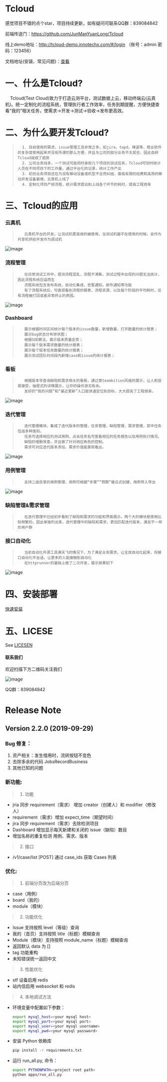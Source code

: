 # Tcloud
感觉项目不错的点个star，项目持续更新，如有疑问可联系QQ群：839084842

前端传送门：https://github.com/JunManYuanLong/Tcloud

线上demo地址：http://tcloud-demo.innotechx.com/#/login （账号：admin 密码：123456）

文档地址(安装、常见问题)：[查看](deploy/docs/README.md)

# 一、什么是Tcloud?

      Tcloud(Test Cloud)致力于打造云测平台，测试数据上云，移动终端云(云真机)。统一定制化的流程系统，管理执行者工作效率，任务到期提醒，方便快捷查看“我的”相关任务，使需求->开发->测试->验收->发布更高效。

# 二、为什么要开发Tcloud?

>		1. 目前使用的需求，issue管理工具非常之多，如jira，tapd，禅道等，商业软件的复杂度使用起来并没有所谓的那么方便，并且与公司的部分业务不太契合，因此自研Tcloud就成了趋势
>		2. 公司业务线多，一个测试可能同时承担几个项目的测试任务，Tcloud可同时统计人员在不同项目下的工作量，通过平台化的记录，统计工作产出
>		3. 初创业务项目还在为没有移动设备或机型不全而纠结，面临有限的经费和高昂的移动开发设备窘境，云真机上线了
>		4. 定制化项目产研流程，统计需求提出到上线各个环节的耗时，提高工程效率

# 三、Tcloud的应用
### 云真机
>        云真机平台的开发，让测试机更高效的被使用，当测试机器不在使用的时候，会作为共享机供给开发作为调试机
![image](http://tcloud-static.oss-cn-beijing.aliyuncs.com/tcloud_git/tcdevices.gif)

### 流程管理
>        在日常测试工作中，提测流程混乱，流程不清晰，测试过程中出现的问题无法统计，因此流程系统应运而生
>        流程系统包含发布系统，自动化集成，告警通知，邮件通知等功能
>        有了流程系统后，可直观看到流程的报表，流程资源，以及每个阶段的平均耗时，还有流程被打回或者异常终止的原因。
![image](http://tcloud-static.oss-cn-beijing.aliyuncs.com/tcloud_git/flow.gif)

### Dashboard
>        展示根据时间区间统计每个版本的issue数量，新增数量，打开数量的统计报表；
>        展示bug状态分布饼状图；
>        根据SOD算法，展示版本质量走势；
>        展示每个版本需求数量的统计报表；
>        展示每个版本任务数量的统计报表；
>        展示测试团队时间段内新增case和issue的统计报表；

### 看板
>        根据版本号查询缺陷和需求相关的看板，通过类teambition风格的展示，让人和容易接受，抽屉式的详情展示，让你的操作游刃有余。
>        友好的“我的问题”和“最近更新”入口能快速定位到目标，大大提高了工程效率。
![image](http://tcloud-static.oss-cn-beijing.aliyuncs.com/tcloud_git/dashboard.gif)

### 迭代管理
>        迭代管理模块，集成了迭代版本的管理，任务管理，缺陷管理，需求管理，其中任务包括多种类别。
>        任务可选择相应的测试用例，点击任务名可查看相应的任务报告以及用例执行情况。
>        缺陷的增删改查，并且做了针对相应角色的控制。
>        需求可对应迭代版本添加，需求价值能直观看出。
![image](http://tcloud-static.oss-cn-beijing.aliyuncs.com/tcloud_git/version.gif)

### 用例管理
>        支持二级目录的用例管理，用例可根据“步骤”“预期”傻瓜式创建，用例导入导出
![image](http://tcloud-static.oss-cn-beijing.aliyuncs.com/tcloud_git/case.png)

### 缺陷管理&需求管理
>        在迭代管理中已经初步看到了缺陷和需求的功能和界面展示，两个大的模块是使用比较频繁的，因此单独列出来，迭代管理中的缺陷和需求，更加匹配迭代版本，满足不一样的用户群

### 接口自动化
>        当前自动化开源工具满天飞的情况下，为了满足业务需求，让全民自动化起来，将接口自动化平台话，让更多的人能接触到自动化
>        在httprunner的基础上做了二次开发，展示效果如下
![image](http://tcloud-static.oss-cn-beijing.aliyuncs.com/tcloud_git/interface.png)


# 四、安装部署
[快速安装](https://github.com/bigbaser/TcloudServer/wiki/部署)

# 五、LICESE
See [LICESEN](https://github.com/JunManYuanLong/TcloudServer/blob/master/LICENSE)


#### 联系我们
欢迎扫描下方二维码关注我们

![image](http://tcloud-static.oss-cn-beijing.aliyuncs.com/tcloud_git/tc.jpg)

QQ群：839084842


# Release Note

## Version 2.2.0 (2019-09-29)

### Bug 修复：

1. 资产相关：发生借用时，流转按钮不变色
2. 去除多余的代码 JobsRecordBusiness
3. 其他已知的问题


### 新功能:

> 1. 功能

- jria 同步 requirement（需求） 增加 creator（创建人）和 modifier（修改人）
- requirement（需求）增加 expect_time（期望时间）
- jira 同步 requirement（需求）去除检测项目
- Dashboard 增加显示每天新建和关闭的 issue（缺陷）数目
- 增加名称的重复检测 用例、需求、版本

> 2. 接口

- /v1/case/list [POST] 通过 case_ids 获取 Cases 列表

### 优化:

> 1. 前端分页改为后端分页

- case（用例）
- board（我的）
- module（模块）

> 2. 功能优化

- Issue 支持按照 level（等级）查询
- 我的（首页）支持按照 title（标题）模糊查询
- Module（模块）支持按照 module_name（标题）模糊查询
- 返回默认 data 为 []
- tag 功能重构
- 未知错误统一返回中文


> 3. 性能优化

- stf 设备启用 redis
- 站内信启用 websocket 和 redis


> 4. 本地调试方法

- 环境变量中配置如下参数：
    ```bash
    export mysql_host=<your mysql host>
    export mysql_port=<your mysql port>
    export mysql_user=<your mysql username>
    export mysql_pwd=<your mysql password>
    ```

- 安装 Python 依赖库
    ```bash
    pip install -r requirements.txt
    ```

- 运行 run_all.py,  命令：
    ``` bash
    export PYTHONPATH=<project root path>
    python apps/run_all.py
    ```



